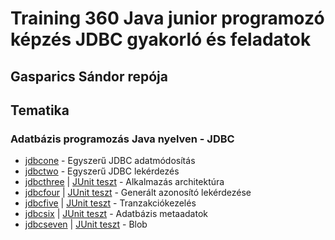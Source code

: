 # Training 360 Java junior programozó képzés JDBC gyakorló és feladatok
## Gasparics Sándor repója

## Tematika

### Adatbázis programozás Java nyelven - JDBC
* [jdbcone](src/main/java/jdbcone/) - Egyszerű JDBC adatmódosítás
* [jdbctwo](src/main/java/jdbctwo/) - Egyszerű JDBC lekérdezés
* [jdbcthree](src/main/java/jdbcthree/) | [JUnit teszt](src/test/java/jdbcthree/) - Alkalmazás architektúra
* [jdbcfour](src/main/java/jdbcfour/) | [JUnit teszt](src/test/java/jdbcfour/) - Generált azonosító lekérdezése
* [jdbcfive](src/main/java/jdbcfive/) | [JUnit teszt](src/test/java/jdbcfive/) - Tranzakciókezelés
* [jdbcsix](src/main/java/jdbcsix/) | [JUnit teszt](src/test/java/jdbcsix/) - Adatbázis metaadatok
* [jdbcseven](src/main/java/jdbcseven/) | [JUnit teszt](src/test/java/jdbcseven/) - Blob

